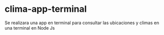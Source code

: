 # clima-app-terminal
Se realizara una app en terminal para consultar las ubicaciones y climas en una terminal en Node Js
